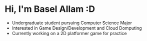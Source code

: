 # Hi, I'm Basel Allam :D 
- Undergraduate student pursuing Computer Science Major
- Interested in Game Design/Development and Cloud Domputing
- Currently working on a 2D platformer game for practice

<!---
BOLT-7/BOLT-7 is a ✨ special ✨ repository because its `README.md` (this file) appears on your GitHub profile.
You can click the Preview link to take a look at your changes.
--->

